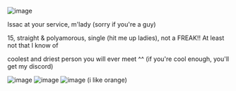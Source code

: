 ![image](https://github.com/user-attachments/assets/d7f7d9f1-c9b4-47b2-90fb-c5164e55b802)



Issac at your service, m'lady (sorry if you're a guy)

15, straight & polyamorous, single (hit me up ladies), not a FREAK!! At least not that I know of

coolest and driest person you will ever meet ^^ (if you're cool enough, you'll get my discord)


![image](https://github.com/user-attachments/assets/2f65f1db-669e-4bf7-ada9-f7c5b6489aa5) ![image](https://github.com/user-attachments/assets/22b8fb83-0a81-4b13-a5cd-af0ace51f930) ![image](https://github.com/user-attachments/assets/2ff8c0cf-79e6-4018-816a-f2f4e6ca7591)
(i like orange)

<!---
grungedart/grungedart is a ✨ special ✨ repository because its `README.md` (this file) appears on your GitHub profile.
You can click the Preview link to take a look at your changes.
--->
